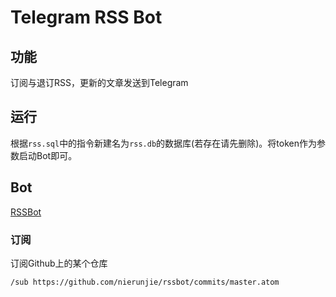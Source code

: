# Telegram RSS Bot

## 功能
订阅与退订RSS，更新的文章发送到Telegram

## 运行
根据`rss.sql`中的指令新建名为`rss.db`的数据库(若存在请先删除)。将token作为参数启动Bot即可。

## Bot
[RSSBot](https://t.me/PythonRssBot)

### 订阅
订阅Github上的某个仓库
```
/sub https://github.com/nierunjie/rssbot/commits/master.atom
```
